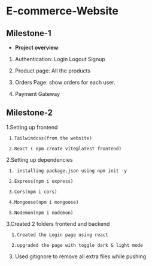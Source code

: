 # E-commerce-Website






## Milestone-1

* **Project overview**:  
1. Authentication: Login Logout Signup
   
2. Product page: All the products
   
3. Orders Page: show orders for each user.
   
4. Payment Gateway

## Milestone-2
1.Setting up frontend

     1.Tailwindcss(from the website)

     2.React ( npm create vite@latest frontend)
  
2.Setting up dependencies

     1. installing package.json using npm init -y
     
     2.Express(npm i express)
  
     3.Cors(npm i cors)
  
     4.Mongoose(npm i mongoose)
  
     5.Nodemon(npm i nodemon)

3.Created 2 folders frontend and backend

      1.Created the Login page using react

      2.upgraded the page with toggle dark & light mode

3. Used gitignore to remove all extra files while pushing
